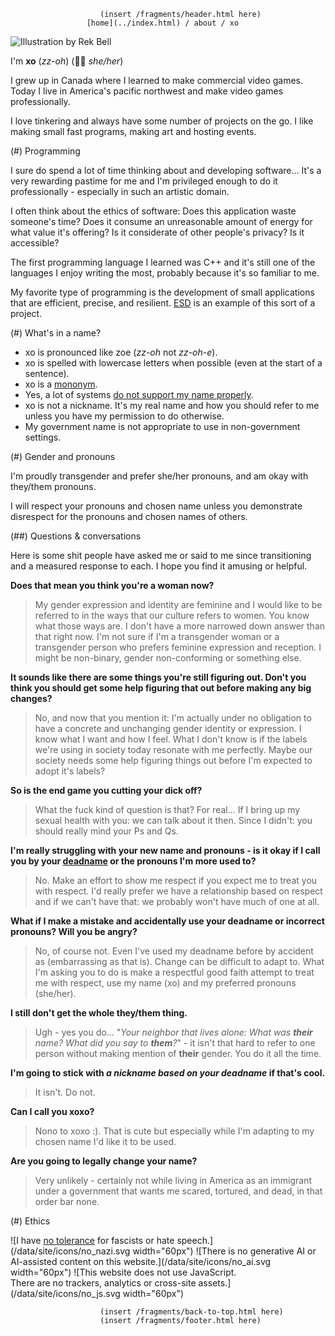                         (insert /fragments/header.html here)
                     [home](../index.html) / about / xo

![Illustration by [Rek Bell](https://kokorobot.ca/)](/data/site/xo_profile_pic.jpg)

I'm **xo** (*zz-oh*) (🏳️‍⚧️ *she/her*)

I grew up in Canada where I learned to make commercial video games. Today I live
in America's pacific northwest and make video games professionally.

I love tinkering and always have some number of projects on the go. I like
making small fast programs, making art and hosting events.

(#) Programming

I sure do spend a lot of time thinking about and developing software... It's
a very rewarding pastime for me and I'm privileged enough to do it
professionally - especially in such an artistic domain.

I often think about the ethics of software: Does this application waste
someone's time? Does it consume an unreasonable amount of energy for what
value it's offering? Is it considerate of other people's privacy? Is it
accessible?

The first programming language I learned was C++ and it's still one of the
languages I enjoy writing the most, probably because it's so familiar to me.

My favorite type of programming is the development of small applications that
are efficient, precise, and resilient. [ESD](github.com/xoorath/esd) is an
example of this sort of a project.

(#) What's in a name?

* xo is pronounced like zoe (*zz-oh* not *zz-oh-e*).
* xo is spelled with lowercase letters when possible (even at the start of a sentence).
* xo is a [mononym](https://en.wikipedia.org/wiki/Mononym).
* Yes, a lot of systems
  [do not support my name properly](https://www.kalzumeus.com/2010/06/17/falsehoods-programmers-believe-about-names/).
* xo is not a nickname. It's my real name and how you should refer to me unless
  you have my permission to do otherwise.
* My government name is not appropriate to use in non-government settings.

(#) Gender and pronouns

I'm proudly transgender and prefer she/her pronouns, and am okay with they/them
pronouns.

I will respect your pronouns and chosen name unless you demonstrate disrespect
for the pronouns and chosen names of others.

(##) Questions & conversations

Here is some shit people have asked me or said to me since transitioning and a
measured response to each. I hope you find it amusing or helpful.

**Does that mean you think you're a woman now?**

> My gender expression and identity are feminine and I would like to be referred
> to in the ways that our culture refers to women. You know what those ways are.
> I don't have a more narrowed down answer than that right now. I'm not sure 
> if I'm a transgender woman or a transgender person who prefers feminine
> expression and reception. I might be non-binary, gender non-conforming
> or something else.

**It sounds like there are some things you're still figuring out. Don't you
  think you should get some help figuring that out before making any big
  changes?**

> No, and now that you mention it: I'm actually under no obligation to have a
> concrete and unchanging gender identity or expression. I know what I want and
> how I feel. What I don't know is if the labels we're using in society today
> resonate with me perfectly. Maybe our society needs some help figuring things
> out before I'm expected to adopt it's labels?

**So is the end game you cutting your dick off?**

> What the fuck kind of question is that? For real... If I bring up my sexual
> health with you: we can talk about it then. Since&nbsp;I&nbsp;didn't: you
> should really mind your Ps and Qs.

**I'm really struggling with your new name and pronouns - is it okay if I
call you by your [deadname](https://en.wikipedia.org/wiki/Deadnaming) or the
pronouns I'm more used to?**

> No. Make an effort to show me respect if you expect me to treat you with
> respect. I'd really prefer we have a relationship based on respect and
> if we can't have that: we probably won't have much of one at all.

**What if I make a mistake and accidentally use your deadname or incorrect
pronouns? Will you be angry?**

> No, of course not. Even I've used my deadname before by accident as
> (embarrassing as that is). Change can be difficult to adapt to. What I'm
> asking you to do is make a respectful good faith attempt to treat me with
> respect, use my name (xo) and my preferred pronouns (she/her).

**I still don't get the whole they/them thing.**

> Ugh - yes you do... "*Your neighbor that lives alone: What was **their**
> name? What did you say to **them**?*" - it isn't that hard to refer to one
> person without making mention of **their** gender. You do it all the time.

**I'm going to stick with *a nickname based on your deadname* if that's cool.**

>  
> It isn't. Do not.

**Can I call you xoxo?**

>  
> Nono to xoxo :). That is cute but especially while I'm adapting to my chosen
> name I'd like it to be used.

**Are you going to legally change your name?**

>  
> Very unlikely - certainly not while living in America as an immigrant under
> a government that wants me scared, tortured, and dead, in that order bar none.


(#) Ethics

![I have [no tolerance](/data/site/paradox_of_tolerance_pictoline.jpg) for fascists or hate speech.](/data/site/icons/no_nazi.svg width="60px")
![There is no generative AI or AI-assisted content on this website.](/data/site/icons/no_ai.svg width="60px")
![This website does not use JavaScript.<br>There are no trackers, analytics or cross-site assets.](/data/site/icons/no_js.svg width="60px")
                        
                        (insert /fragments/back-to-top.html here)
                        (insert /fragments/footer.html here)